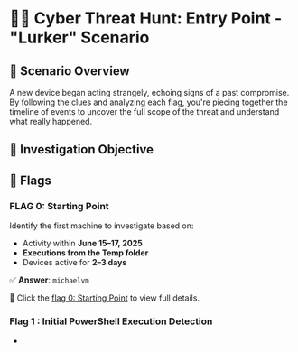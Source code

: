 # 🕵️‍♂️ Cyber Threat Hunt: Entry Point - "Lurker" Scenario

## 📌 Scenario Overview
A new device began acting strangely, echoing signs of a past compromise. By following the clues and analyzing each flag, you're piecing together the timeline of events to uncover the full scope of the threat and understand what really happened.

## 🎯 Investigation Objective

## 🚩 Flags

### FLAG 0: Starting Point
Identify the first machine to investigate based on:
- Activity within **June 15–17, 2025**
- **Executions from the Temp folder**
- Devices active for **2–3 days**

✅ **Answer**: `michaelvm`

🔗 Click the [flag 0: Starting Point](https://github.com/SruthinagaK/ThreatHunt-Lurker/blob/main/Flag_0.md) to view full details.

### Flag 1 : Initial PowerShell Execution Detection

-



